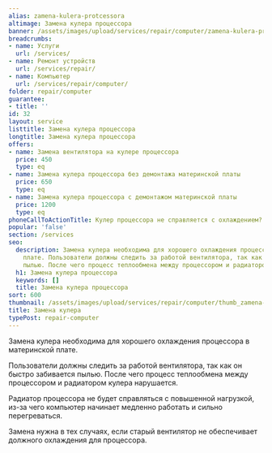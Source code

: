 ```yaml
---
alias: zamena-kulera-protcessora
altimage: Замена кулера процессора
banner: /assets/images/upload/services/repair/computer/zamena-kulera-protcessora.jpg
breadcrumbs:
- name: Услуги
  url: /services/
- name: Ремонт устройств
  url: /services/repair/
- name: Компьютер
  url: /services/repair/computer/
folder: repair/computer
guarantee:
- title: ''
id: 32
layout: service
listtitle: Замена кулера процессора
longtitle: Замена кулера процессора
offers:
- name: Замена вентилятора на кулере процессора
  price: 450
  type: eq
- name: Замена кулера процессора без демонтажа материнской платы
  price: 650
  type: eq
- name: Замена кулера процессора с демонтажом материнской платы
  price: 1200
  type: eq
phoneCallToActionTitle: Кулер процессора не справляется с охлаждением? Звоните!
popular: 'false'
section: /services
seo:
  description: Замена кулера необходима для хорошего охлаждения процессора в материнской
    плате. Пользователи должны следить за работой вентилятора, так как он быстро забивается
    пылью. После чего процесс теплообмена между процессором и радиатором кулера нарушается.
  h1: Замена кулера процессора
  keywords: []
  title: Замена кулера процессора
sort: 600
thumbnail: /assets/images/upload/services/repair/computer/thumb_zamena-kulera-protcessora.jpg
title: Замена кулера
typePost: repair-computer
---
```

Замена кулера необходима для хорошего охлаждения процессора в материнской плате.

Пользователи должны следить за работой вентилятора, так как он быстро забивается пылью. После чего процесс теплообмена между процессором и радиатором кулера нарушается.

Радиатор процессора не будет справляться с повышенной нагрузкой, из-за чего компьютер начинает медленно работать и сильно перегреваться.

Замена нужна в тех случаях, если старый вентилятор не обеспечивает должного охлаждения для процессора.
